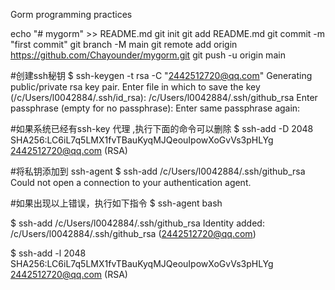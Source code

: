 Gorm programming practices

echo "# mygorm" >> README.md
git init
git add README.md
git commit -m "first commit"
git branch -M main
git remote add origin https://github.com/Chayounder/mygorm.git
git push -u origin main


#创建ssh秘钥
$ ssh-keygen -t rsa -C "2442512720@qq.com"
Generating public/private rsa key pair.
Enter file in which to save the key (/c/Users/l0042884/.ssh/id_rsa): /c/Users/l0042884/.ssh/github_rsa
Enter passphrase (empty for no passphrase):
Enter same passphrase again:

#如果系统已经有ssh-key 代理 ,执行下面的命令可以删除
$ ssh-add -D
2048 SHA256:LC6iL7q5LMX1fvTBauKyqMJQeouIpowXoGvVs3pHLYg 2442512720@qq.com (RSA)

#将私钥添加到 ssh-agent
$ ssh-add /c/Users/l0042884/.ssh/github_rsa
Could not open a connection to your authentication agent.

#如果出现以上错误，执行如下指令
$ ssh-agent bash

$ ssh-add /c/Users/l0042884/.ssh/github_rsa
Identity added: /c/Users/l0042884/.ssh/github_rsa (2442512720@qq.com)

$ ssh-add -l
2048 SHA256:LC6iL7q5LMX1fvTBauKyqMJQeouIpowXoGvVs3pHLYg 2442512720@qq.com (RSA)

